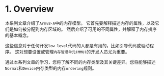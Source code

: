 # 1. Overview

本系列文章介绍了`Armv8-A`中的内存模型。
它首先要解释描述内存的属性，以及它们是如何被分配到内存区域的。
然后介绍了可用的不同属性，并解释了内存排序的基本概念。

这些信息对于任何开发`low level`代码的人都是有用的，比如引导代码或驱动程序。
这对想要设置或管理`内存管理单元(MMU)`的开发人员尤为重要。

通过本系列文章的学习，您将了解不同的内存类型及其关键差异。您将能够描述`Normal`和`Device`内存类型的内存`ordering`规则。 
